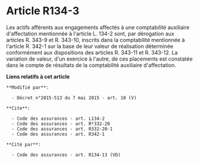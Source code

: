 # Article R134-3

Les actifs afférents aux engagements affectés à une comptabilité auxiliaire d'affectation mentionnée à l'article L. 134-2
sont, par dérogation aux articles R. 343-9 et R. 343-10, inscrits dans la comptabilité mentionnée à l'article R. 342-1 sur la
base de leur valeur de réalisation déterminée conformément aux dispositions des articles R. 343-11 et R. 343-12. La variation
de valeur, d'un exercice à l'autre, de ces placements est constatée dans le compte de résultats de la comptabilité auxiliaire
d'affectation.

**Liens relatifs à cet article**

	**Modifié par**:

	  - Décret n°2015-513 du 7 mai 2015 - art. 10 (V)

	**Cite**:

	  - Code des assurances - art. L134-2
	  - Code des assurances - art. R*332-20
	  - Code des assurances - art. R332-20-1
	  - Code des assurances - art. R342-1

	**Cité par**:

	  - Code des assurances - art. R134-13 (VD)
